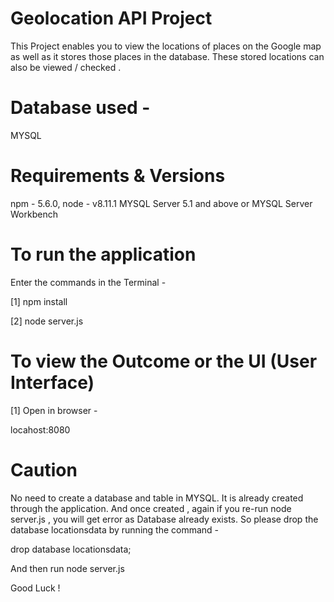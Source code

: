 # Geolocation API Project

This Project enables you to view the locations of places on the Google map as well as it stores those places in the database. 
These stored locations can also be viewed / checked .


# Database used -
MYSQL

# Requirements & Versions
npm - 5.6.0, 
node - v8.11.1
MYSQL Server 5.1 and above or MYSQL Server Workbench

# To run the application
Enter the commands in the Terminal -

[1] npm install

[2] node server.js

# To view the Outcome or the UI (User Interface)
[1]
Open in browser -

locahost:8080


# Caution 
No need to create a database and table in MYSQL. It is already created through the application.  And once created , again if you re-run node server.js , you will get error as Database already exists. So please drop the database locationsdata by running the command -

drop database locationsdata;

And then run 
node server.js


Good Luck !
